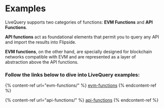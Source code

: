 # Examples

LiveQuery supports two categories of functions: **EVM Functions** and **API Functions**.&#x20;

**API functions** act as foundational elements that permit you to query any API and import the results into Flipside.&#x20;

**EVM functions**, on the other hand, are specially designed for blockchain networks compatible with EVM and are represented as a layer of abstraction above the API functions.

### **Follow the links below to dive into LiveQuery examples:**

{% content-ref url="evm-functions/" %}
[evm-functions](evm-functions/)
{% endcontent-ref %}

{% content-ref url="api-functions/" %}
[api-functions](api-functions/)
{% endcontent-ref %}
